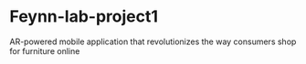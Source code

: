# Feynn-lab-project1
AR-powered mobile application that revolutionizes the way consumers shop for furniture online
